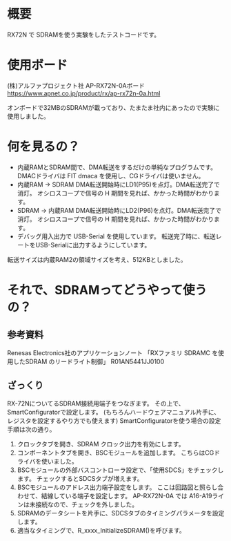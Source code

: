# 概要

RX72N で SDRAMを使う実験をしたテストコードです。

# 使用ボード

(株)アルファプロジェクト社 AP-RX72N-0Aボード
https://www.apnet.co.jp/product/rx/ap-rx72n-0a.html

オンボードで32MBのSDRAMが載っており、たまたま社内にあったので実験に使用しました。

# 何を見るの？

* 内蔵RAMとSDRAM間で、DMA転送をするだけの単純なプログラムです。
  DMACドライバは FIT dmaca を使用し、CGドライバは使いません。
* 内蔵RAM -> SDRAM DMA転送開始時にLD1(P95)を点灯。DMA転送完了で消灯。
             オシロスコープで信号の H 期間を見れば、かかった時間がわかります。
* SDRAM -> 内蔵RAM DMA転送開始時にLD2(P96)を点灯。DMA転送完了で消灯。
             オシロスコープで信号の H 期間を見れば、かかった時間がわかります。
* デバッグ用入出力で USB-Serial を使用しています。
  転送完了時に、転送レートをUSB-Serialに出力するようにしています。

転送サイズは内蔵RAM2の領域サイズを考え、512KBとしました。

# それで、SDRAMってどうやって使うの？

## 参考資料
Renesas Electronics社のアプリケーションノート 
「RXファミリ SDRAMC を使用したSDRAM のリードライト制御」 R01AN5441JJ0100

## ざっくり

RX-72NについてるSDRAM接続用端子をつなぎます。
その上で、SmartConfiguratorで設定します。
(もちろんハードウェアマニュアル片手に、レジスタを設定するやり方でも使えます)
SmartConfiguratorを使う場合の設定手順は次の通り。

1. クロックタブを開き、SDRAM クロック出力を有効にします。
2. コンポーネントタブを開き、BSCモジュールを追加します。
   こちらはCGドライバを使いました。
3. BSCモジュールの外部バスコントローラ設定で、「使用SDCS」をチェックします。
   チェックするとSDCSタブが増えます。
4. BSCモジュールのアドレス出力端子設定をします。
   ここは回路図と照らし合わせて、結線している端子を設定します。
   AP-RX72N-0A では A16-A19ラインは未接続なので、チェックを外しました。
5. SDRAMのデータシートを片手に、SDCSタブのタイミングパラメータを設定します。
6. 適当なタイミングで、R_xxxx_InitializeSDRAM()を呼びます。


